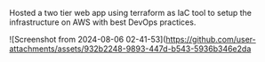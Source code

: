 Hosted a two tier web app using terraform as IaC tool to setup the infrastructure on AWS with best DevOps practices.

![Screenshot from 2024-08-06 02-41-53](https://github.com/user-attachments/assets/932b2248-9893-447d-b543-5936b346e2da
